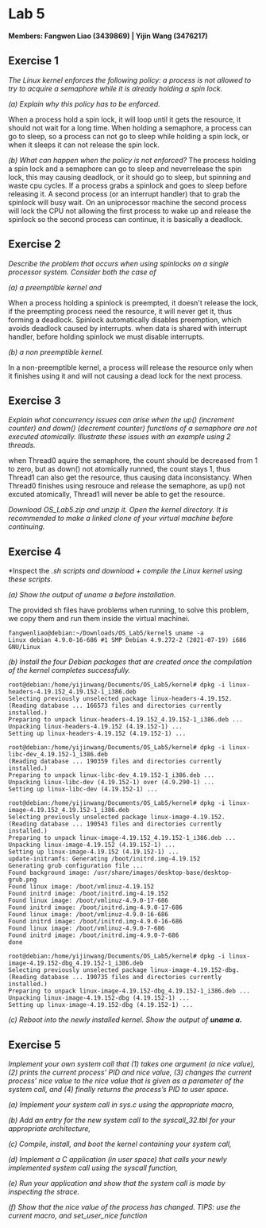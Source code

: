 # Lab 5

**Members: Fangwen Liao (3439869) | Yijin Wang (3476217)**

## Exercise 1
*The Linux kernel enforces the following policy: a process is not allowed to try to acquire a semaphore while it is already holding a spin lock.*

*(a) Explain why this policy has to be enforced.*

When a process hold a spin lock, it will loop until it gets the resource, it should not wait for a long time. When holding a semaphore, a process can go to sleep, so a process can not go to sleep while holding a spin lock, or when it sleeps it can not release the spin lock.


*(b) What can happen when the policy is not enforced?*
The process holding a spin lock and a semaphore can go to sleep and neverrelease the spin lock, this may causing deadlock, or it should go to  sleep, but spinning and waste cpu cycles.
If a process grabs a spinlock and goes to sleep before releasing it. A second process (or an interrupt handler) that to grab the spinlock will busy wait. On an uniprocessor machine the second process will lock the CPU not allowing the first process to wake up and release the spinlock so the second process can continue, it is basically a deadlock.

## Exercise 2
*Describe the problem that occurs when using spinlocks on a single processor system. Consider both the case of*

*(a) a preemptible kernel and*

When a process holding a spinlock is preempted, it doesn't release the lock, if the preempting process need the resource, it will never get it, thus forming a deadlock.
Spinlock automatically disables preemption, which avoids deadlock caused by interrupts. when data is shared with interrupt handler, before holding spinlock we must disable interrupts.

*(b) a non preemptible kernel.*

In a non-preemptible kernel, a process will release the resource only when it finishes using it and will not causing a dead lock for the next process.

## Exercise 3
*Explain what concurrency issues can arise when the up() (increment counter) and down() (decrement counter) functions of a semaphore are not executed atomically. Illustrate these issues with an example using 2 threads.*

when Thread0 aquire the semaphore, the count should be decreased from 1 to zero, but as down() not atomically runned, the count stays 1, thus Thread1 can also get the resource, thus causing data inconsistancy.
When Thread0 finishes using resrouce and release the semaphore, as up() not excuted atomically, Thread1 will never be able to get the resource.

*Download OS_Lab5.zip and unzip it. Open the kernel directory. It is recommended to make a linked clone of your virtual machine before continuing.*

## Exercise 4
*Inspect the *.sh scripts and download + compile the Linux kernel using these scripts.*

*(a) Show the output of uname a before installation.*

The provided sh files have problems when running, to solve this problem, we
copy them and run them inside the virtual machinei.
```console
fangwenliao@debian:~/Downloads/OS_Lab5/kernel$ uname -a
Linux debian 4.9.0-16-686 #1 SMP Debian 4.9.272-2 (2021-07-19) i686 GNU/Linux
```

*(b) Install the four Debian packages that are created once the compilation of the kernel completes successfully.*

```console
root@debian:/home/yijinwang/Documents/OS_Lab5/kernel# dpkg -i linux-headers-4.19.152_4.19.152-1_i386.deb
Selecting previously unselected package linux-headers-4.19.152.
(Reading database ... 166573 files and directories currently installed.)
Preparing to unpack linux-headers-4.19.152_4.19.152-1_i386.deb ...
Unpacking linux-headers-4.19.152 (4.19.152-1) ...
Setting up linux-headers-4.19.152 (4.19.152-1) ...

```

```console
root@debian:/home/yijinwang/Documents/OS_Lab5/kernel# dpkg -i linux-libc-dev_4.19.152-1_i386.deb
(Reading database ... 190359 files and directories currently installed.)
Preparing to unpack linux-libc-dev_4.19.152-1_i386.deb ...
Unpacking linux-libc-dev (4.19.152-1) over (4.9.290-1) ...
Setting up linux-libc-dev (4.19.152-1) ...
```

```console
root@debian:/home/yijinwang/Documents/OS_Lab5/kernel# dpkg -i linux-image-4.19.152_4.19.152-1_i386.deb
Selecting previously unselected package linux-image-4.19.152.
(Reading database ... 190543 files and directories currently installed.)
Preparing to unpack linux-image-4.19.152_4.19.152-1_i386.deb ...
Unpacking linux-image-4.19.152 (4.19.152-1) ...
Setting up linux-image-4.19.152 (4.19.152-1) ...
update-initramfs: Generating /boot/initrd.img-4.19.152
Generating grub configuration file ...
Found background image: /usr/share/images/desktop-base/desktop-grub.png
Found linux image: /boot/vmlinuz-4.19.152
Found initrd image: /boot/initrd.img-4.19.152
Found linux image: /boot/vmlinuz-4.9.0-17-686
Found initrd image: /boot/initrd.img-4.9.0-17-686
Found linux image: /boot/vmlinuz-4.9.0-16-686
Found initrd image: /boot/initrd.img-4.9.0-16-686
Found linux image: /boot/vmlinuz-4.9.0-7-686
Found initrd image: /boot/initrd.img-4.9.0-7-686
done
```

```console
root@debian:/home/yijinwang/Documents/OS_Lab5/kernel# dpkg -i linux-image-4.19.152-dbg_4.19.152-1_i386.deb
Selecting previously unselected package linux-image-4.19.152-dbg.
(Reading database ... 190735 files and directories currently installed.)
Preparing to unpack linux-image-4.19.152-dbg_4.19.152-1_i386.deb ...
Unpacking linux-image-4.19.152-dbg (4.19.152-1) ...
Setting up linux-image-4.19.152-dbg (4.19.152-1) ...
```

*(c) Reboot into the newly installed kernel. Show the output of **uname a.***

## Exercise 5

*Implement your own system call that (1) takes one argument (a nice value), (2) prints the current process’ PID and nice value, (3) changes the current process’ nice value to the nice value that is given as a parameter of the system call, and (4) finally returns the process’s PID to user space.* 

*(a) Implement your system call in sys.c using the appropriate macro,*

*(b) Add an entry for the new system call to the syscall_32.tbl for your appropriate architecture,* 

*(c) Compile, install, and boot the kernel containing your system call,* 

*(d) Implement a C application (in user space) that calls your newly implemented system call using the syscall function,*

*(e) Run your application and show that the system call is made by inspecting the strace.* 

*(f) Show that the nice value of the process has changed. TIPS: use the current macro, and set_user_nice function*

